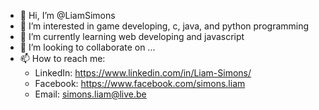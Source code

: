 - 👋 Hi, I’m @LiamSimons
- 👀 I’m interested in game developing, c, java, and python programming
- 🌱 I’m currently learning web developing and javascript
- 💞️ I’m looking to collaborate on ...
- 📫 How to reach me:
	- LinkedIn:	https://www.linkedin.com/in/Liam-Simons/
	- Facebook:	https://www.facebook.com/simons.liam
	- Email:	simons.liam@live.be

<!---
LiamSimons/LiamSimons is a ✨ special ✨ repository because its `README.md` (this file) appears on your GitHub profile.
You can click the Preview link to take a look at your changes.
--->
